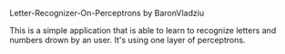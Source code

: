 Letter-Recognizer-On-Perceptrons
by BaronVladziu

This is a simple application that is able to learn to recognize letters and numbers drown by an user.
It's using one layer of perceptrons.